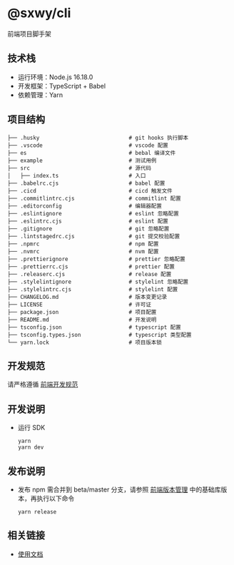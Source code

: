 # @sxwy/cli

前端项目脚手架

## 技术栈

- 运行环境：Node.js 16.18.0
- 开发框架：TypeScript + Babel
- 依赖管理：Yarn

## 项目结构

```shell
├── .husky                            # git hooks 执行脚本
├── .vscode                           # vscode 配置
├── es                                # bebal 编译文件
├── example                           # 测试用例
├── src                               # 源代码
│   ├── index.ts                      # 入口
├── .babelrc.cjs                      # babel 配置
├── .cicd                             # cicd 触发文件
├── .commitlintrc.cjs                 # commitlint 配置
├── .editorconfig                     # 编辑器配置
├── .eslintignore                     # eslint 忽略配置
├── .eslintrc.cjs                     # eslint 配置
├── .gitignore                        # git 忽略配置
├── .lintstagedrc.cjs                 # git 提交校验配置
├── .npmrc                            # npm 配置
├── .nvmrc                            # nvm 配置
├── .prettierignore                   # prettier 忽略配置
├── .prettierrc.cjs                   # prettier 配置
├── .releaserc.cjs                    # release 配置
├── .stylelintignore                  # stylelint 忽略配置
├── .stylelintrc.cjs                  # stylelint 配置
├── CHANGELOG.md                      # 版本变更记录
├── LICENSE                           # 许可证
├── package.json                      # 项目配置
├── README.md                         # 开发说明
├── tsconfig.json                     # typescript 配置
├── tsconfig.types.json               # typescript 类型配置
└── yarn.lock                         # 项目版本锁
```

## 开发规范

请严格遵循 [前端开发规范](https://sxwy.github.io/standard/)

## 开发说明

- 运行 SDK
  ```shell
  yarn
  yarn dev
  ```

## 发布说明

- 发布 npm 需合并到 beta/master 分支，请参照 [前端版本管理](https://sxwy.github.io/standard/rules/project/version.html) 中的基础库版本，再执行以下命令

  ```shell
  yarn release
  ```

## 相关链接

- [使用文档](https://sxwy.github.io/standard/rules/project/template.html#脚手架)
